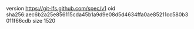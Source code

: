 version https://git-lfs.github.com/spec/v1
oid sha256:aec6b2a25e856115cda45b1a9d9e08d5d4634ffa0ae85211cc580b3011f66cdb
size 1520
